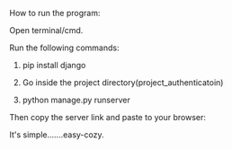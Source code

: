 How to run the program:

Open terminal/cmd. 

Run the following commands:

1. pip install django

2. Go inside the project directory(project_authenticatoin)

3. python manage.py runserver

Then copy the server link and paste to your browser:

It's simple.......easy-cozy.

